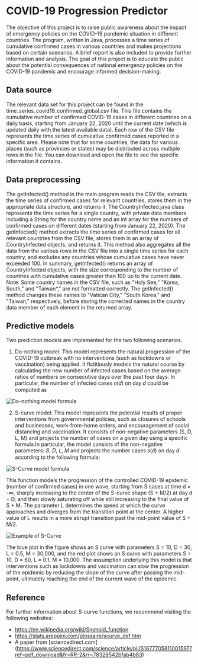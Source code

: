 # COVID-19 Progression Predictor

The objective of this project is to raise public awareness about the impact of emergency policies on the COVID-19 pandemic situation in different countries. The program, written in Java, processes a time series of cumulative confirmed cases in various countries and makes projections based on certain scenarios. A brief report is also included to provide further information and analysis. The goal of this project is to educate the public about the potential consequences of national emergency policies on the COVID-19 pandemic and encourage informed decision-making.

## Data source

The relevant data set for this project can be found in the time_series_covid19_confirmed_global.csv file. This file contains the cumulative number of confirmed COVID-19 cases in different countries on a daily basis, starting from January 22, 2020 until the current date (which is updated daily with the latest available data). Each row of the CSV file represents the time series of cumulative confirmed cases reported in a specific area. Please note that for some countries, the data for various places (such as provinces or states) may be distributed across multiple rows in the file. You can download and open the file to see the specific information it contains.

## Data preprocessing

The getInfected() method in the main program reads the CSV file, extracts the time series of confirmed cases for relevant countries, stores them in the appropriate data structure, and returns it. The CountryInfected.java class represents the time series for a single country, with private data members including a String for the country name and an int array for the numbers of confirmed cases on different dates (starting from January 22, 2020). The getInfected() method extracts the time series of confirmed cases for all relevant countries from the CSV file, stores them in an array of CountryInfected objects, and returns it. This method also aggregates all the data from the various rows in the CSV file into a single time series for each country, and excludes any countries whose cumulative cases have never exceeded 100. In summary, getInfected() returns an array of CountryInfected objects, with the size corresponding to the number of countries with cumulative cases greater than 100 up to the current date. Note: Some country names in the CSV file, such as "Holy See," "Korea, South," and "Taiwan*," are not formatted correctly. The getInfected() method changes these names to "Vatican City," "South Korea," and "Taiwan," respectively, before storing the corrected names in the country data member of each element in the returned array.

## Predictive models
Two prediction models are implemented for the two following scenarios.
1. Do-nothing model: This model represents the natural progression of the COVID-19 outbreak with no interventions (such as lockdowns or vaccination) being applied. It fictitiously models the natural course by calculating the new number of infected cases based on the average ratios of numbers on consecutive days over the past four days. In particular, the number of infected cases 𝑛(𝑑) on day 𝑑 could be
computed as

![Do-nothing model formula](https://i.imgur.com/h6tjU5f.png)

2. S-curve model: This model represents the potential results of proper interventions from governmental policies, such as closures of schools and businesses, work-from-home orders, and encouragement of social distancing and vaccination. It consists of non-negative parameters (S, D, L, M) and projects the number of cases on a given day using a specific formula.In particular, the model consists of the non-negative parameters: 𝑆, 𝐷, 𝐿, 𝑀 and projects the number cases 𝑠(𝑑) on day 𝑑 according to the following formula:

![S-Curve model formula](https://i.imgur.com/fVzv50N.png)

This function models the progression of the controlled COVID-19 epidemic (number of confirmed cases) in one wave, starting from S cases at time d = -∞, sharply increasing to the center of the S-curve shape (S + M/2) at day d = D, and then slowly saturating off while still increasing to the final value of S + M. The parameter L determines the speed at which the curve approaches and diverges from the transition point at the center. A higher value of L results in a more abrupt transition past the mid-point value of S + M/2. 

![Example of S-Curve](https://i.imgur.com/EndmKd7.png)

The blue plot in the figure shows an S curve with parameters S = 10, D = 30, L = 0.5, M = 30,000, and the red plot shows an S curve with parameters S = 10, D = 60, L = 0.1, M = 10,000. The assumption underlying this model is that interventions such as lockdowns and vaccination can slow the progression of the epidemic by reducing the slope of the curve after passing the mid-point, ultimately reaching the end of the current wave of the epidemic.

## Reference
For further information about S-curve functions, we recommend visiting the following websites:

* https://en.wikipedia.org/wiki/Sigmoid_function
* https://stats.areppim.com/glossaire/scurve_def.htm
* A paper from [sciencedirect.com] (https://www.sciencedirect.com/science/article/pii/S1877705811001597?ref=pdf_download&fr=RR-2&rr=78328542bfab4b83)
